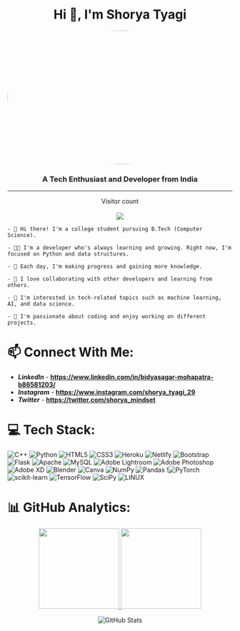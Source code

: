 <h1 align="center">Hi 👋, I'm Shorya Tyagi</h1>
<div align="center">

<img align="center" src="https://cdn.dribbble.com/users/1579322/screenshots/6587273/blue_boy_typing_nothought.gif" style="border-radius: 80%;" height=300px width=700px/>
</div>

<h3 align="center">A Tech Enthusiast and Developer from India</h3>
<hr>

<p align="center"> 
  Visitor count<br><br>
  <img src="https://profile-counter.glitch.me/shoryatyagi/count.svg" />
</p>


    - 👋 Hi there! I'm a college student pursuing B.Tech (Computer Science). 
    
    - 👨‍💻 I'm a developer who's always learning and growing. Right now, I'm focused on Python and data structures.
    
    - 🌱 Each day, I'm making progress and gaining more knowledge.
    
    - 🤝 I love collaborating with other developers and learning from others.
    
    - 🧐 I'm interested in tech-related topics such as machine learning, AI, and data science.
    
    - 🎉 I'm passionate about coding and enjoy working on different projects.


# 📫 Connect With Me:

- ***LinkedIn*** - **https://www.linkedin.com/in/bidyasagar-mohapatra-b86581203/**
- ***Instagram*** - **https://www.instagram.com/shorya_tyagi_29**
- ***Twitter*** - **https://twitter.com/shorya_mindset**

# 💻 Tech Stack:
![C++](https://img.shields.io/badge/c++-%2300599C.svg?style=for-the-badge&logo=c%2B%2B&logoColor=white) ![Python](https://img.shields.io/badge/python-3670A0?style=for-the-badge&logo=python&logoColor=ffdd54) ![HTML5](https://img.shields.io/badge/html5-%23E34F26.svg?style=for-the-badge&logo=html5&logoColor=white) ![CSS3](https://img.shields.io/badge/css3-%231572B6.svg?style=for-the-badge&logo=css3&logoColor=white) ![Heroku](https://img.shields.io/badge/heroku-%23430098.svg?style=for-the-badge&logo=heroku&logoColor=white) ![Netlify](https://img.shields.io/badge/netlify-%23000000.svg?style=for-the-badge&logo=netlify&logoColor=#00C7B7) ![Bootstrap](https://img.shields.io/badge/bootstrap-%23563D7C.svg?style=for-the-badge&logo=bootstrap&logoColor=white) ![Flask](https://img.shields.io/badge/flask-%23000.svg?style=for-the-badge&logo=flask&logoColor=white) ![Apache](https://img.shields.io/badge/apache-%23D42029.svg?style=for-the-badge&logo=apache&logoColor=white) ![MySQL](https://img.shields.io/badge/mysql-%2300f.svg?style=for-the-badge&logo=mysql&logoColor=white) ![Adobe Lightroom](https://img.shields.io/badge/Adobe%20Lightroom-31A8FF.svg?style=for-the-badge&logo=Adobe%20Lightroom&logoColor=white) ![Adobe Photoshop](https://img.shields.io/badge/adobephotoshop-%2331A8FF.svg?style=for-the-badge&logo=adobephotoshop&logoColor=white) ![Adobe XD](https://img.shields.io/badge/Adobe%20XD-470137?style=for-the-badge&logo=Adobe%20XD&logoColor=#FF61F6) ![Blender](https://img.shields.io/badge/blender-%23F5792A.svg?style=for-the-badge&logo=blender&logoColor=white) ![Canva](https://img.shields.io/badge/Canva-%2300C4CC.svg?style=for-the-badge&logo=Canva&logoColor=white) ![NumPy](https://img.shields.io/badge/numpy-%23013243.svg?style=for-the-badge&logo=numpy&logoColor=white) ![Pandas](https://img.shields.io/badge/pandas-%23150458.svg?style=for-the-badge&logo=pandas&logoColor=white) !![PyTorch](https://img.shields.io/badge/PyTorch-%23EE4C2C.svg?style=for-the-badge&logo=PyTorch&logoColor=white) ![scikit-learn](https://img.shields.io/badge/scikit--learn-%23F7931E.svg?style=for-the-badge&logo=scikit-learn&logoColor=white) ![TensorFlow](https://img.shields.io/badge/TensorFlow-%23FF6F00.svg?style=for-the-badge&logo=TensorFlow&logoColor=white) ![SciPy](https://img.shields.io/badge/SciPy-%230C55A5.svg?style=for-the-badge&logo=scipy&logoColor=%white) ![LINUX](https://img.shields.io/badge/Linux-FCC624?style=for-the-badge&logo=linux&logoColor=black)
# 📊 GitHub Analytics:

<!--
<p align="center">
    <img align="center" src="https://github-readme-stats.vercel.app/api?username=shoryatyagi&theme=dark&count_private=true&include_all_commits=true&hide_border=true"/>
</p>
<p align="center">
    <img align="center" height="195px" src="https://github-readme-stats.vercel.app/api/top-langs/?username=shoryatyagi&theme=tokyonight&layout=compact&hide_border=true"/>
</p>
-->

<!--
<p align="center">
  <img src="https://github-readme-activity-graph.cyclic.app/graph?username=shoryatyagi&theme=react-dark&hide_border=true"/>
</p>
-->
<p align='center'>
<a href="https://github.com/AVS1508">
  <img height="180em" src="https://github-readme-stats.vercel.app/api?username=shoryatyagi&theme=tokyonight&count_private=true&include_all_commits=true&hide_border=true&show_icons=true" />
  <img height="180em" src="https://github-readme-stats.vercel.app/api/top-langs/?username=shoryatyagi&theme=tokyonight&layout=compact&hide_border=true" />
</a>
</p>


<p align="center">
  <img src="https://github-readme-streak-stats.herokuapp.com/?user=shoryatyagi&theme=tokyonight&hide_border=true" alt="GitHub Stats"/>
</p>
<!--
<p align ="center">
   <img src="github-contribution-grid-snake.svg"/>
    </p>
-->
<!--
## 🐦 Latest Tweet 
<p align="center">
<a href="https://twitter.com/shorya_mindset">
<img src="https://gtce.itsvg.in/api?username=shorya_mindset&theme=dark&hide_border=true"/>
  </a>
 
  </p>

## ✍️ Random Dev Quote
<p align="center">
      <img src="https://quotes-github-readme.vercel.app/api?type=horizontal&theme=dark"/>
</p>
-->

<!--## 😂 Random Dev Meme
<p align="center">
  <img src="https://rm.up.railway.app/" width="512px"/>
</p>
-->


<!-- Proudly created with GPRM ( https://gprm.itsvg.in ) -->
